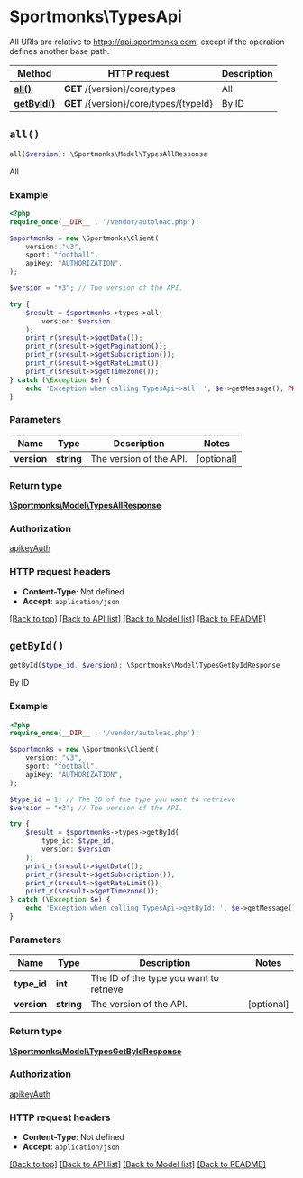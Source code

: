 # Sportmonks\TypesApi

All URIs are relative to https://api.sportmonks.com, except if the operation defines another base path.

| Method | HTTP request | Description |
| ------------- | ------------- | ------------- |
| [**all()**](TypesApi.md#all) | **GET** /{version}/core/types | All |
| [**getById()**](TypesApi.md#getById) | **GET** /{version}/core/types/{typeId} | By ID |


## `all()`

```php
all($version): \Sportmonks\Model\TypesAllResponse
```

All

### Example

```php
<?php
require_once(__DIR__ . '/vendor/autoload.php');

$sportmonks = new \Sportmonks\Client(
    version: "v3",
    sport: "football",
    apiKey: "AUTHORIZATION",
);

$version = "v3"; // The version of the API.

try {
    $result = $sportmonks->types->all(
        version: $version
    );
    print_r($result->$getData());
    print_r($result->$getPagination());
    print_r($result->$getSubscription());
    print_r($result->$getRateLimit());
    print_r($result->$getTimezone());
} catch (\Exception $e) {
    echo 'Exception when calling TypesApi->all: ', $e->getMessage(), PHP_EOL;
}

```

### Parameters

| Name | Type | Description  | Notes |
| ------------- | ------------- | ------------- | ------------- |
| **version** | **string**| The version of the API. | [optional] |

### Return type

[**\Sportmonks\Model\TypesAllResponse**](../Model/TypesAllResponse.md)

### Authorization

[apikeyAuth](../../README.md#apikeyAuth)

### HTTP request headers

- **Content-Type**: Not defined
- **Accept**: `application/json`

[[Back to top]](#) [[Back to API list]](../../README.md#endpoints)
[[Back to Model list]](../../README.md#models)
[[Back to README]](../../README.md)

## `getById()`

```php
getById($type_id, $version): \Sportmonks\Model\TypesGetByIdResponse
```

By ID

### Example

```php
<?php
require_once(__DIR__ . '/vendor/autoload.php');

$sportmonks = new \Sportmonks\Client(
    version: "v3",
    sport: "football",
    apiKey: "AUTHORIZATION",
);

$type_id = 1; // The ID of the type you want to retrieve
$version = "v3"; // The version of the API.

try {
    $result = $sportmonks->types->getById(
        type_id: $type_id, 
        version: $version
    );
    print_r($result->$getData());
    print_r($result->$getSubscription());
    print_r($result->$getRateLimit());
    print_r($result->$getTimezone());
} catch (\Exception $e) {
    echo 'Exception when calling TypesApi->getById: ', $e->getMessage(), PHP_EOL;
}

```

### Parameters

| Name | Type | Description  | Notes |
| ------------- | ------------- | ------------- | ------------- |
| **type_id** | **int**| The ID of the type you want to retrieve | |
| **version** | **string**| The version of the API. | [optional] |

### Return type

[**\Sportmonks\Model\TypesGetByIdResponse**](../Model/TypesGetByIdResponse.md)

### Authorization

[apikeyAuth](../../README.md#apikeyAuth)

### HTTP request headers

- **Content-Type**: Not defined
- **Accept**: `application/json`

[[Back to top]](#) [[Back to API list]](../../README.md#endpoints)
[[Back to Model list]](../../README.md#models)
[[Back to README]](../../README.md)
